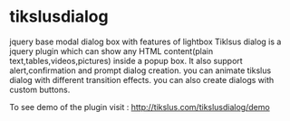 tikslusdialog
=============

jquery base modal dialog box with features of lightbox
Tiklsus dialog is a jquery plugin which can show any HTML content(plain text,tables,videos,pictures) inside a popup box. It also support alert,confirmation and prompt dialog creation. you can animate tikslus dialog with different transition effects. you can also create dialogs with custom buttons.

To see demo of the plugin visit : http://tikslus.com/tikslusdialog/demo
